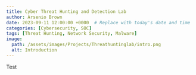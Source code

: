 ```yaml
---
title: Cyber Threat Hunting and Detection Lab
author: Arsenio Brown 
date: 2023-09-11 12:00:00 +0000  # Replace with today's date and time
categories: [Cybersecurity, SOC]
tags: [Threat Hunting, Network Security, Malware]
image: 
  path: /assets/images/Projects/Threathuntinglab/intro.png
  alt: Introduction
---
```

Test 